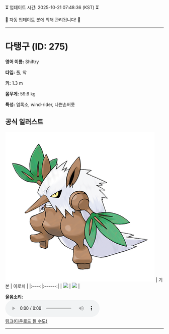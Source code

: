 
⏳ 업데이트 시간: 2025-10-21 07:48:36 (KST) ⏳

🤖 자동 업데이트 봇에 의해 관리됩니다! 🤖

---

# 다탱구 (ID: 275)
**영어 이름:** Shiftry

**타입:** 풀, 악

**키:** 1.3 m

**몸무게:** 59.6 kg

**특성:** 엽록소, wind-rider, 나쁜손버릇

## 공식 일러스트
![](https://raw.githubusercontent.com/PokeAPI/sprites/master/sprites/pokemon/other/official-artwork/275.png)
| 기본 | 이로치 |
|:----:|:------:|
| <img src="http://play.pokemonshowdown.com/sprites/ani/shiftry.gif" width="200"> | <img src="http://play.pokemonshowdown.com/sprites/ani-shiny/shiftry.gif" width="200"> |

**울음소리:**<br><audio controls src="https://raw.githubusercontent.com/PokeAPI/cries/main/cries/pokemon/latest/275.ogg"></audio><br> [링크(다운로드 될 수도)](https://raw.githubusercontent.com/PokeAPI/cries/main/cries/pokemon/latest/275.ogg)


---
